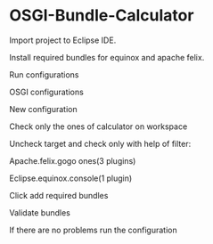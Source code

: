 # OSGI-Bundle-Calculator

Import project to Eclipse IDE. 

Install required bundles for equinox and apache felix. 



Run configurations 

OSGI configurations 

New configuration  

Check only the ones of calculator on workspace 

Uncheck target and check only with help of filter: 

Apache.felix.gogo ones(3 plugins) 

Eclipse.equinox.console(1 plugin) 

Click add required bundles 

Validate bundles 

If there are no problems run the configuration 
